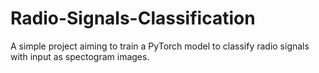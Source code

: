 # Radio-Signals-Classification
A simple project aiming to train a PyTorch model to classify radio signals with input as spectogram images.
